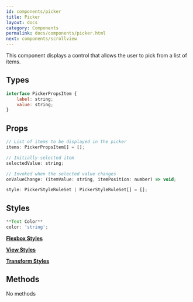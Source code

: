 ```yaml
---
id: components/picker
title: Picker
layout: docs
category: Components
permalink: docs/components/picker.html
next: components/scrollview
---
```


This component displays a control that allows the user to pick from a list of items.

## Types
``` javascript
interface PickerPropsItem {
    label: string;
    value: string;
}
```

## Props
``` javascript
// List of items to be displayed in the picker
items: PickerPropsItem[] = [];

// Initially-selected item
selectedValue: string;

// Invoked when the selected value changes
onValueChange: (itemValue: string, itemPosition: number) => void;

style: PickerStyleRuleSet | PickerStyleRuleSet[] = [];
```

## Styles

``` javascript
**Text Color**
color: 'string';
```

[**Flexbox Styles**](/reactxp/docs/styles.html#flexbox-style-attributes)

[**View Styles**](/reactxp/docs/styles.html#view-style-attributes)

[**Transform Styles**](/reactxp/docs/styles.html#transform-style-attributes)

## Methods

No methods
